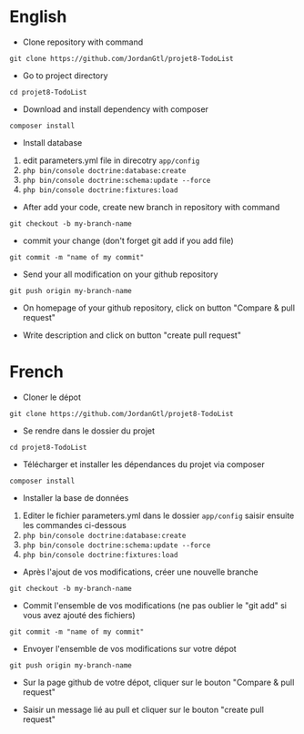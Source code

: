 English
==========================================================
-  Clone repository with command

`git clone https://github.com/JordanGtl/projet8-TodoList`

 - Go to project directory

`cd projet8-TodoList`

- Download and install dependency with composer

` composer install `

 - Install database

1. edit parameters.yml file in direcotry `app/config`
2. `php bin/console doctrine:database:create`
3. `php bin/console doctrine:schema:update --force`
4. `php bin/console doctrine:fixtures:load`

- After add your code, create new branch in repository with command

`git checkout -b my-branch-name`

- commit your change (don't forget git add if you add file)

`git commit -m "name of my commit"`

- Send your all modification on your github repository

`git push origin my-branch-name`

- On homepage of your github repository, click on button "Compare & pull request"

- Write description and click on button "create pull request"

French
==========================================================
-  Cloner le dépot

`git clone https://github.com/JordanGtl/projet8-TodoList`

 - Se rendre dans le dossier du projet

`cd projet8-TodoList`

- Télécharger et installer les dépendances du projet via composer

` composer install `

 - Installer la base de données

1. Editer le fichier parameters.yml dans le dossier `app/config` saisir ensuite les commandes ci-dessous
2. `php bin/console doctrine:database:create`
3. `php bin/console doctrine:schema:update --force`
4. `php bin/console doctrine:fixtures:load`

- Après l'ajout de vos modifications, créer une nouvelle branche

`git checkout -b my-branch-name`

- Commit l'ensemble de vos modifications (ne pas oublier le "git add" si vous avez ajouté des fichiers)

`git commit -m "name of my commit"`

- Envoyer l'ensemble de vos modifications sur votre dépot

`git push origin my-branch-name`

- Sur la page github de votre dépot, cliquer sur le bouton "Compare & pull request"

- Saisir un message lié au pull et cliquer sur le bouton "create pull request"